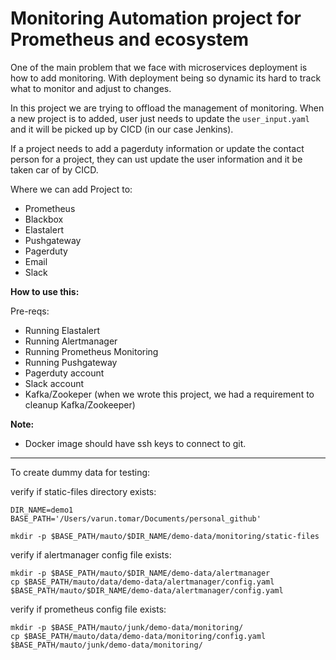 # Monitoring Automation project for Prometheus and ecosystem

One of the main problem that we face with microservices deployment is how to add monitoring.
With deployment being so dynamic its hard to track what to monitor and adjust to changes.

In this project we are trying to offload the management of monitoring. When a new project is to added, 
user just needs to update the `user_input.yaml` and it will be picked up by CICD (in our case Jenkins).

If a project needs to add a pagerduty information or update the contact person for a project, 
they can ust update the user information and it be taken car of by CICD.

Where we can add Project to:

- Prometheus
- Blackbox
- Elastalert
- Pushgateway
- Pagerduty
- Email
- Slack


**How to use this:**

Pre-reqs:

 - Running Elastalert
 - Running Alertmanager
 - Running Prometheus Monitoring
 - Running Pushgateway
 - Pagerduty account
 - Slack account
 - Kafka/Zookeper (when we wrote this project, we had a requirement to cleanup Kafka/Zookeeper)
    
**Note:**
  
  - Docker image should have ssh keys to connect to git.

***

To create dummy data for testing:

verify if static-files directory exists:

```
DIR_NAME=demo1
BASE_PATH='/Users/varun.tomar/Documents/personal_github'

mkdir -p $BASE_PATH/mauto/$DIR_NAME/demo-data/monitoring/static-files
```

verify if alertmanager config file exists:

```
mkdir -p $BASE_PATH/mauto/$DIR_NAME/demo-data/alertmanager
cp $BASE_PATH/mauto/data/demo-data/alertmanager/config.yaml $BASE_PATH/mauto/$DIR_NAME/demo-data/alertmanager/config.yaml
```

verify if prometheus config file exists:

```
mkdir -p $BASE_PATH/mauto/junk/demo-data/monitoring/
cp $BASE_PATH/mauto/data/demo-data/monitoring/config.yaml $BASE_PATH/mauto/junk/demo-data/monitoring/
```